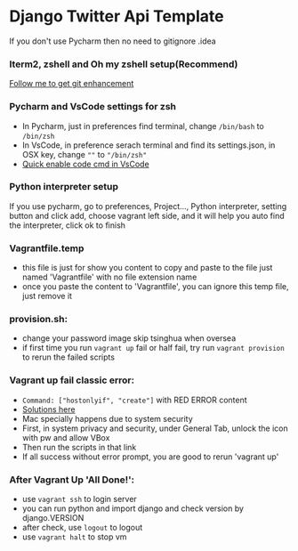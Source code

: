 # Django Twitter Api Template

If you don't use Pycharm then no need to gitignore .idea

### Iterm2, zshell and Oh my zshell setup(Recommend)

[Follow me to get git enhancement](https://medium.com/ayuth/iterm2-zsh-oh-my-zsh-the-most-power-full-of-terminal-on-macos-bdb2823fb04c)

### Pycharm and VsCode settings for zsh

- In Pycharm, just in preferences find terminal, change `/bin/bash` to `/bin/zsh`
- In VsCode, in preference serach terminal and find its settings.json, in OSX key, change `""` to `"/bin/zsh"`
- [Quick enable code cmd in VsCode](https://code.visualstudio.com/docs/setup/mac)

### Python interpreter setup

If you use pycharm, go to preferences, Project..., Python interpreter,
setting button and click add, choose vagrant left side, and it will help you
auto find the interpreter, click ok to finish

### Vagrantfile.temp

- this file is just for show you content to copy and paste to the file just named 'Vagrantfile' with no file extension name
- once you paste the content to 'Vagrantfile', you can ignore this temp file, just remove it

### provision.sh:

- change your password
  image skip tsinghua when oversea
- if first time you run `vagrant up` fail or half fail, try run `vagrant provision` to rerun the failed scripts

### Vagrant up fail classic error:

- `Command: ["hostonlyif", "create"]` with RED ERROR content
- [Solutions here](https://stackoverflow.com/questions/21069908/vboxmanage-error-failed-to-create-the-host-only-adapter)
- Mac specially happens due to system security
- First, in system privacy and security, under General Tab, unlock the icon with pw and allow VBox
- Then run the scripts in that link
- If all success without error prompt, you are good to rerun 'vagrant up'

### After Vagrant Up 'All Done!':

- use `vagrant ssh` to login server
- you can run python and import django and check version by django.VERSION
- after check, use `logout` to logout
- use `vagrant halt` to stop vm
